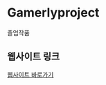 # Gamerlyproject
졸업작품

## 웹사이트 링크

[웹사이트 바로가기](https://67520cd47f2b9927e96ceeea--hayul21120070.netlify.app/)
